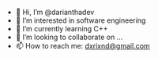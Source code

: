 - 👋 Hi, I’m @darianthadev
- 👀 I’m interested in software engineering
- 🌱 I’m currently learning C++
- 💞️ I’m looking to collaborate on ...
- 📫 How to reach me: dxrixnd@gmail.com

<!---
darianthadev/darianthadev is a ✨ special ✨ repository because its `README.md` (this file) appears on your GitHub profile.
You can click the Preview link to take a look at your changes.
--->
